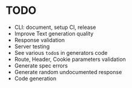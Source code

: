 # TODO

* CLI: document, setup CI, release
* Improve Text generation quality
* Response validation
* Server testing
* See various `todo`s in generators code
* Route, Header, Cookie parameters validation
* Generate spec errors
* Generate random undocumented response
* Code generation